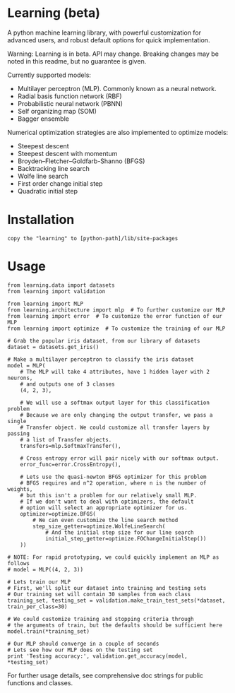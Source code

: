 # Learning (beta)
A python machine learning library, with powerful customization for advanced users, and robust default options for quick implementation.

Warning: Learning is in beta. API may change. Breaking changes may be noted in this readme, but no guarantee is given.

Currently supported models:

* Multilayer perceptron (MLP). Commonly known as a neural network.
* Radial basis function network (RBF)
* Probabilistic neural network (PBNN)
* Self organizing map (SOM)
* Bagger ensemble

Numerical optimization strategies are also implemented to optimize models:

* Steepest descent
* Steepest descent with momentum
* Broyden–Fletcher–Goldfarb-Shanno (BFGS)
* Backtracking line search
* Wolfe line search
* First order change initial step
* Quadratic initial step

# Installation
    copy the "learning" to [python-path]/lib/site-packages

# Usage
    from learning.data import datasets
    from learning import validation

    from learning import MLP
    from learning.architecture import mlp  # To further customize our MLP
    from learning import error  # To customize the error function of our MLP
    from learning import optimize  # To customize the training of our MLP

    # Grab the popular iris dataset, from our library of datasets
    dataset = datasets.get_iris()

    # Make a multilayer perceptron to classify the iris dataset
    model = MLP(
        # The MLP will take 4 attributes, have 1 hidden layer with 2 neurons,
        # and outputs one of 3 classes
        (4, 2, 3),

        # We will use a softmax output layer for this classification problem
        # Because we are only changing the output transfer, we pass a single
        # Transfer object. We could customize all transfer layers by passing
        # a list of Transfer objects.
        transfers=mlp.SoftmaxTransfer(),

        # Cross entropy error will pair nicely with our softmax output.
        error_func=error.CrossEntropy(),

        # Lets use the quasi-newton BFGS optimizer for this problem
        # BFGS requires and n^2 operation, where n is the number of weights,
        # but this isn't a problem for our relatively small MLP.
        # If we don't want to deal with optimizers, the default
        # option will select an appropriate optimizer for us.
        optimizer=optimize.BFGS(
            # We can even customize the line search method
            step_size_getter=optimize.WolfeLineSearch(
                # And the initial step size for our line search
                initial_step_getter=optimize.FOChangeInitialStep())
        ))

    # NOTE: For rapid prototyping, we could quickly implement an MLP as follows
    # model = MLP((4, 2, 3))

    # Lets train our MLP
    # First, we'll split our dataset into training and testing sets
    # Our training set will contain 30 samples from each class
    training_set, testing_set = validation.make_train_test_sets(*dataset, train_per_class=30)

    # We could customize training and stopping criteria through
    # the arguments of train, but the defaults should be sufficient here
    model.train(*training_set)

    # Our MLP should converge in a couple of seconds
    # Lets see how our MLP does on the testing set
    print 'Testing accuracy:', validation.get_accuracy(model, *testing_set)

For further usage details, see comprehensive doc strings for public functions and classes.